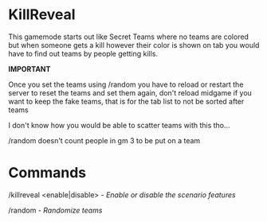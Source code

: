 # KillReveal
This gamemode starts out like Secret Teams where no teams are colored but when someone gets a kill however their color is shown on tab you would have to find out teams by people getting kills.

**IMPORTANT**

Once you set the teams using /random you have to reload or restart the server to reset the teams and set them again, don't reload midgame if you want to keep the fake teams, that is for the tab list to not be sorted after teams

I don't know how you would be able to scatter teams with this tho...

/random doesn't count people in gm 3 to be put on a team

# Commands

/killreveal <enable|disable> - *Enable or disable the scenario features*

/random <teamsize> <total amount of teams> - *Randomize teams*
